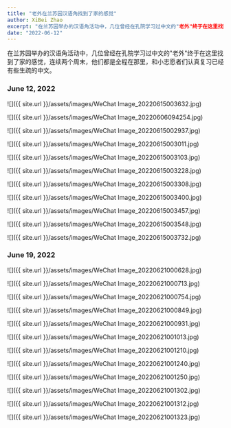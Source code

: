 ```yaml
---
title: "老外在兰苏园汉语角找到了家的感觉"
author: XiBei Zhao
excerpt: "在兰苏园举办的汉语角活动中，几位曾经在孔院学习过中文的"老外"终于在这里找到了家的感觉，连续两个周末，他们都是全程在那里，和小志愿者们认真复习已经有些生疏的中文。"
date: "2022-06-12"
---
```


在兰苏园举办的汉语角活动中，几位曾经在孔院学习过中文的"老外"终于在这里找到了家的感觉，连续两个周末，他们都是全程在那里，和小志愿者们认真复习已经有些生疏的中文。

### June 12, 2022

![]({{ site.url }}/assets/images/WeChat Image_20220615003632.jpg)

![]({{ site.url }}/assets/images/WeChat Image_20220606094254.jpg)

![]({{ site.url }}/assets/images/WeChat Image_20220615002937.jpg)

![]({{ site.url }}/assets/images/WeChat Image_20220615003011.jpg)

![]({{ site.url }}/assets/images/WeChat Image_20220615003103.jpg)

![]({{ site.url }}/assets/images/WeChat Image_20220615003228.jpg)

![]({{ site.url }}/assets/images/WeChat Image_20220615003308.jpg)

![]({{ site.url }}/assets/images/WeChat Image_20220615003400.jpg)

![]({{ site.url }}/assets/images/WeChat Image_20220615003457.jpg)

![]({{ site.url }}/assets/images/WeChat Image_20220615003548.jpg)

![]({{ site.url }}/assets/images/WeChat Image_20220615003732.jpg)

### June 19, 2022

![]({{ site.url }}/assets/images/WeChat Image_20220621000628.jpg)

![]({{ site.url }}/assets/images/WeChat Image_20220621000713.jpg)

![]({{ site.url }}/assets/images/WeChat Image_20220621000754.jpg)

![]({{ site.url }}/assets/images/WeChat Image_20220621000849.jpg)

![]({{ site.url }}/assets/images/WeChat Image_20220621000931.jpg)

![]({{ site.url }}/assets/images/WeChat Image_20220621001013.jpg)

![]({{ site.url }}/assets/images/WeChat Image_20220621001210.jpg)

![]({{ site.url }}/assets/images/WeChat Image_20220621001240.jpg)

![]({{ site.url }}/assets/images/WeChat Image_20220621001250.jpg)

![]({{ site.url }}/assets/images/WeChat Image_20220621001302.jpg)

![]({{ site.url }}/assets/images/WeChat Image_20220621001312.jpg)

![]({{ site.url }}/assets/images/WeChat Image_20220621001323.jpg)
